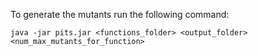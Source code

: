 To generate the mutants run the following command:

`java -jar pits.jar <functions_folder> <output_folder> <num_max_mutants_for_function>`

